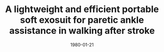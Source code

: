 ---
title: "A lightweight and efficient portable soft exosuit for paretic ankle assistance in walking after stroke"
collection: publications
permalink: /publication/CO-2
date: 1980-01-21
venue: 'Engineering'
citation: 'Bae J., Siviy C., Rouleau M., Menard N., O’Donnell K., Galiana I., Athanassiu M., Ryan D., Bibeau C., Sloot L., <b>Kudzia P.</b>, Ellis TD., Awad LN., Walsh CJ. (Platform) A lightweight and efficient portable soft exosuit for paretic ankle assistance in walking after stroke. <i>IEEE International Conference on Robotics and Automation (ICRA)</i>. Brisbane, Australia. <b>2018</b>'
---